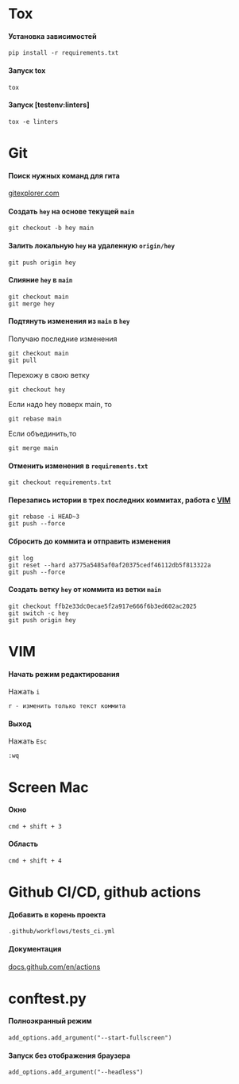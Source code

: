 # Tox
#### Установка зависимостей
```
pip install -r requirements.txt
```
#### Запуск tox
```
tox
```
#### Запуск [testenv:linters]
```
tox -e linters
```
# Git
#### Поиск нужных команд для гита
[gitexplorer.com](https://gitexplorer.com/)

#### Создать `hey` на основе текущей `main`
```
git checkout -b hey main
```
#### Залить локальную `hey` на удаленную `origin/hey`
```
git push origin hey
```
#### Слияние `hey` в `main`
```
git checkout main
git merge hey
```
#### Подтянуть изменения из `main` в `hey`
Получаю последние изменения
```
git checkout main
git pull
```
Перехожу в свою ветку
```
git checkout hey
```
Если надо hey поверх main, то
```
git rebase main
```
Если объединить,то
```
git merge main
```
#### Отменить изменения в `requirements.txt`
```
git checkout requirements.txt
```
#### Перезапись истории в трех последних коммитах, работа с [VIM](#VIM)
```
git rebase -i HEAD~3
git push --force
```
#### Сбросить до коммита и отправить изменения
```
git log
git reset --hard a3775a5485af0af20375cedf46112db5f813322a 
git push --force
```
#### Создать ветку `hey` от коммита из ветки `main`
```
git checkout ffb2e33dc0ecae5f2a917e666f6b3ed602ac2025
git switch -c hey
git push origin hey
```

# VIM
#### Начать режим редактирования
Нажать `i`
```
r - изменить только текст коммита
```
#### Выход
Нажать `Esc`
```
:wq
```
# Screen Mac
#### Окно
```
cmd + shift + 3
```
#### Область
```
cmd + shift + 4
```
# Github CI/CD, github actions
#### Добавить в корень проекта
```
.github/workflows/tests_ci.yml
```
#### Документация
[docs.github.com/en/actions](https://docs.github.com/en/actions/learn-github-actions/workflow-syntax-for-github-actions#jobsjob_idsteps)

# conftest.py
#### Полноэкранный режим
```
add_options.add_argument("--start-fullscreen")
```
#### Запуск без отображения браузера
```
add_options.add_argument("--headless")
```
